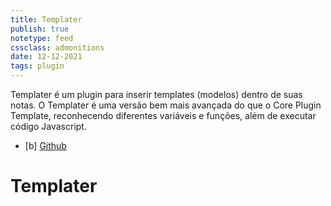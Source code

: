 ```yaml
---
title: Templater
publish: true
notetype: feed
cssclass: admonitions
date: 12-12-2021
tags: plugin
---
```


Templater é um plugin para inserir templates (modelos) dentro de suas notas. O Templater é uma versão bem mais avançada do que o Core Plugin Template, reconhecendo diferentes variáveis e funções, além de executar código Javascript.

- [b] [Github](https://github.com/SilentVoid13/Templater)

# Templater